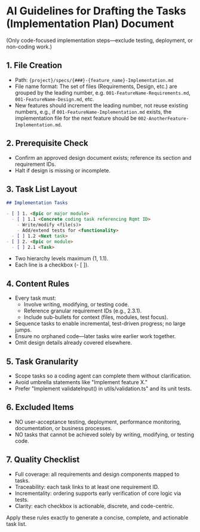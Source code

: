 # AI Guidelines for Drafting the Tasks (Implementation Plan) Document

(Only code-focused implementation steps—exclude testing, deployment, or non-coding work.)

## 1. File Creation
* Path: `{project}/specs/{###}-{feature_name}-Implementation.md`
* File name format: The set of files (Requirements, Design, etc.) are grouped by the 
  leading number, e.g. `001-FeatureName-Requirements.md`, `001-FeatureName-Design.md`, etc.
* New features should increment the leading number, not reuse existing numbers, 
  e.g., if `001-FeatureName-Implementation.md` exists, the implementation file for the next feature should be `002-AnotherFeature-Implementation.md`.

## 2. Prerequisite Check
* Confirm an approved design document exists; reference its section and requirement IDs.
* Halt if design is missing or incomplete.

## 3. Task List Layout

```markdown
## Implementation Tasks

- [ ] 1. <Epic or major module>  
  - [ ] 1.1 <Concrete coding task referencing Rqmt ID>
    - Write/modify <file(s)>
    - Add/extend tests for <functionality>
  - [ ] 1.2 <Next task>
- [ ] 2. <Epic or module>  
  - [ ] 2.1 <Task>
```

* Two hierarchy levels maximum (1, 1.1).
* Each line is a checkbox (- [ ]).

## 4. Content Rules
* Every task must:
  * Involve writing, modifying, or testing code.
  * Reference granular requirement IDs (e.g., 2.3.1).
  * Include sub-bullets for context (files, modules, test focus).
* Sequence tasks to enable incremental, test-driven progress; no large jumps.
* Ensure no orphaned code—later tasks wire earlier work together.
* Omit design details already covered elsewhere.

## 5. Task Granularity
* Scope tasks so a coding agent can complete them without clarification.
* Avoid umbrella statements like "Implement feature X."
* Prefer "Implement validateInput() in utils/validation.ts" and its unit tests.

## 6. Excluded Items
* NO user-acceptance testing, deployment, performance monitoring, documentation, or business processes.
* NO tasks that cannot be achieved solely by writing, modifying, or testing code.

## 7. Quality Checklist
* Full coverage: all requirements and design components mapped to tasks.
* Traceability: each task links to at least one requirement ID.
* Incrementality: ordering supports early verification of core logic via tests.
* Clarity: each checkbox is actionable, discrete, and code-centric.

Apply these rules exactly to generate a concise, complete, and actionable task list.